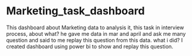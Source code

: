 # Marketing_task_dashboard
This dashboard about Marketing data to analysis it, this task in interview process, about what?
he gave me data in mar and april and ask me many question and said to me replay this question from this data.
what i did?
I created dashboard using power bi to show and replay this question.
